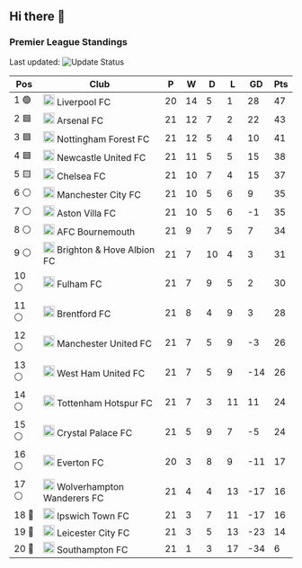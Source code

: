 ## Hi there 👋

<!--
**andregribeiro/andregribeiro** is a ✨ _special_ ✨ repository because its `README.md` (this file) appears on your GitHub profile.

Here are some ideas to get you started:

- 🔭 I’m currently working on ...
- 🌱 I’m currently learning ...
- 👯 I’m looking to collaborate on ...
- 🤔 I’m looking for help with ...
- 💬 Ask me about ...
- 📫 How to reach me: ...
- 😄 Pronouns: ...
- ⚡ Fun fact: ...
-->
### Premier League Standings
Last updated: ![Update Status](https://github.com/andregribeiro/andregribeiro/workflows/Update%20Premier%20League%20Standings/badge.svg)

<!-- STANDINGS:START -->
| Pos |  Club  | P | W | D | L | GD | Pts |
|-----|------|----|---|---|---|----|----|
| 1 🟢 | <img src="https://crests.football-data.org/64.png" alt="Liverpool FC" width="20" height="20"> Liverpool FC | 20 | 14 | 5 | 1 | 28 | 47 |
| 2 🟦 | <img src="https://crests.football-data.org/57.png" alt="Arsenal FC" width="20" height="20"> Arsenal FC | 21 | 12 | 7 | 2 | 22 | 43 |
| 3 🟦 | <img src="https://crests.football-data.org/351.png" alt="Nottingham Forest FC" width="20" height="20"> Nottingham Forest FC | 21 | 12 | 5 | 4 | 10 | 41 |
| 4 🟦 | <img src="https://crests.football-data.org/67.png" alt="Newcastle United FC" width="20" height="20"> Newcastle United FC | 21 | 11 | 5 | 5 | 15 | 38 |
| 5 🟨 | <img src="https://crests.football-data.org/61.png" alt="Chelsea FC" width="20" height="20"> Chelsea FC | 21 | 10 | 7 | 4 | 15 | 37 |
| 6 ⚪ | <img src="https://crests.football-data.org/65.png" alt="Manchester City FC" width="20" height="20"> Manchester City FC | 21 | 10 | 5 | 6 | 9 | 35 |
| 7 ⚪ | <img src="https://crests.football-data.org/58.png" alt="Aston Villa FC" width="20" height="20"> Aston Villa FC | 21 | 10 | 5 | 6 | -1 | 35 |
| 8 ⚪ | <img src="https://crests.football-data.org/bournemouth.png" alt="AFC Bournemouth" width="20" height="20"> AFC Bournemouth | 21 | 9 | 7 | 5 | 7 | 34 |
| 9 ⚪ | <img src="https://crests.football-data.org/397.png" alt="Brighton & Hove Albion FC" width="20" height="20"> Brighton & Hove Albion FC | 21 | 7 | 10 | 4 | 3 | 31 |
| 10 ⚪ | <img src="https://crests.football-data.org/63.png" alt="Fulham FC" width="20" height="20"> Fulham FC | 21 | 7 | 9 | 5 | 2 | 30 |
| 11 ⚪ | <img src="https://crests.football-data.org/402.png" alt="Brentford FC" width="20" height="20"> Brentford FC | 21 | 8 | 4 | 9 | 3 | 28 |
| 12 ⚪ | <img src="https://crests.football-data.org/66.png" alt="Manchester United FC" width="20" height="20"> Manchester United FC | 21 | 7 | 5 | 9 | -3 | 26 |
| 13 ⚪ | <img src="https://crests.football-data.org/563.png" alt="West Ham United FC" width="20" height="20"> West Ham United FC | 21 | 7 | 5 | 9 | -14 | 26 |
| 14 ⚪ | <img src="https://crests.football-data.org/73.png" alt="Tottenham Hotspur FC" width="20" height="20"> Tottenham Hotspur FC | 21 | 7 | 3 | 11 | 11 | 24 |
| 15 ⚪ | <img src="https://crests.football-data.org/354.png" alt="Crystal Palace FC" width="20" height="20"> Crystal Palace FC | 21 | 5 | 9 | 7 | -5 | 24 |
| 16 ⚪ | <img src="https://crests.football-data.org/62.png" alt="Everton FC" width="20" height="20"> Everton FC | 20 | 3 | 8 | 9 | -11 | 17 |
| 17 ⚪ | <img src="https://crests.football-data.org/76.png" alt="Wolverhampton Wanderers FC" width="20" height="20"> Wolverhampton Wanderers FC | 21 | 4 | 4 | 13 | -17 | 16 |
| 18 🔴 | <img src="https://crests.football-data.org/349.png" alt="Ipswich Town FC" width="20" height="20"> Ipswich Town FC | 21 | 3 | 7 | 11 | -17 | 16 |
| 19 🔴 | <img src="https://crests.football-data.org/338.png" alt="Leicester City FC" width="20" height="20"> Leicester City FC | 21 | 3 | 5 | 13 | -23 | 14 |
| 20 🔴 | <img src="https://crests.football-data.org/340.png" alt="Southampton FC" width="20" height="20"> Southampton FC | 21 | 1 | 3 | 17 | -34 | 6 |
<!-- STANDINGS:END -->
